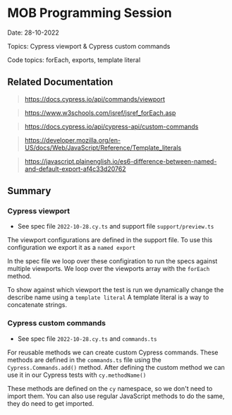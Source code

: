 # MOB Programming Session

Date: 28-10-2022

Topics: Cypress viewport & Cypress custom commands

Code topics: forEach, exports, template literal

## Related Documentation

> https://docs.cypress.io/api/commands/viewport

> https://www.w3schools.com/jsref/jsref_forEach.asp

> https://docs.cypress.io/api/cypress-api/custom-commands

> https://developer.mozilla.org/en-US/docs/Web/JavaScript/Reference/Template_literals

> https://javascript.plainenglish.io/es6-difference-between-named-and-default-export-af4c33d20762

## Summary

### Cypress viewport

- See spec file `2022-10-28.cy.ts` and support file `support/preview.ts`

The viewport configurations are defined in the support file.
To use this configuration we export it as a `named export`

In the spec file we loop over these configiration to run the specs against multiple viewports.
We loop over the viewports array with the `forEach` method.

To show against which viewport the test is run we dynamically change the describe name using a `template literal`
A template literal is a way to concatenate strings.

### Cypress custom commands

- See spec file `2022-10-28.cy.ts` and `commands.ts`

For reusable methods we can create custom Cypress commands.
These methods are defined in the `commands.ts` file using the `Cypress.Commands.add()` method.
After defining the custom method we can use it in our Cypress tests with `cy.methodName()`

These methods are defined on the `cy` namespace, so we don't need to import them.
You can also use regular JavaScript methods to do the same, they do need to get imported.
